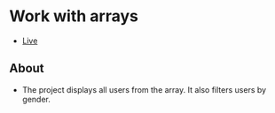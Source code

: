 # Work with arrays

- [Live](https://onion-kamil.github.io/react-js-exercises/work-with-arrays/)

## About

- The project displays all users from the array. It also filters users by gender.

